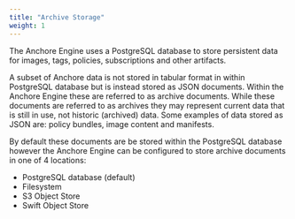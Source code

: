```yaml
---
title: "Archive Storage"
weight: 1
---
```


The Anchore Engine uses a PostgreSQL database to store persistent data for images, tags, policies, subscriptions and other artifacts.

A subset of Anchore data is not stored in tabular format in within PostgreSQL database but is instead stored as JSON documents. Within the Anchore Engine these are referred to as archive documents. While these documents are referred to as archives they may represent current data that is still in use, not historic (archived) data. Some examples of data stored as JSON are: policy bundles, image content and manifests.

By default these documents are be stored within the PostgreSQL database however the Anchore Engine can be configured to store archive documents in one of 4 locations:

- PostgreSQL database (default)
- Filesystem 
- S3 Object Store
- Swift Object Store

